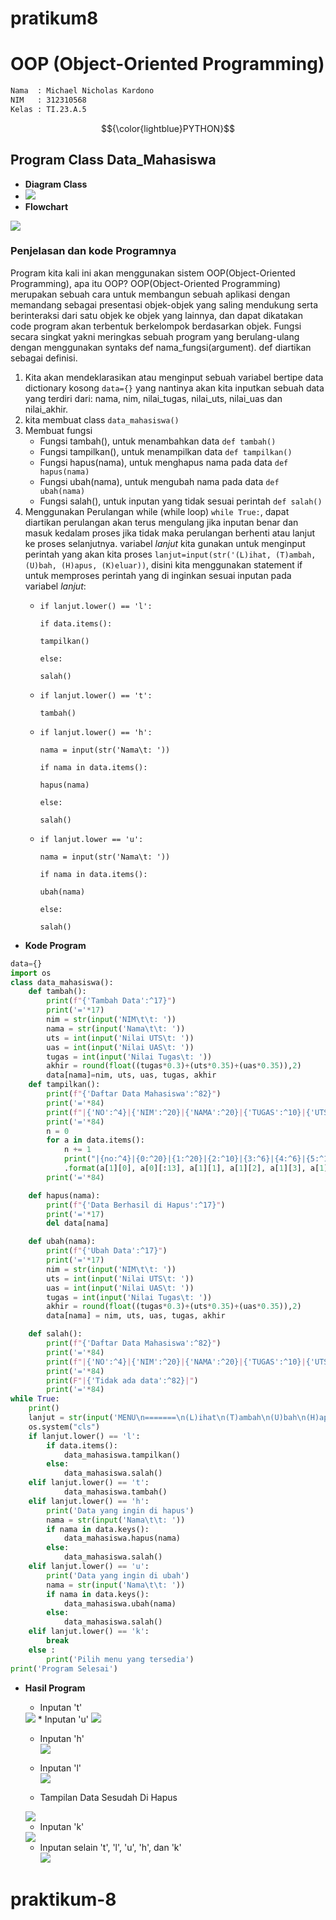 # pratikum8

# OOP (Object-Oriented Programming)
```diff
Nama  : Michael Nicholas Kardono
NIM   : 312310568
Kelas : TI.23.A.5
```
$${\color{lightblue}PYTHON}$$

## Program Class Data_Mahasiswa
* **Diagram Class**
* <img src="gambar/ss Diagram (2).png">
* **Flowchart**
<img src="gambar/ss flowchart.png">

### **Penjelasan dan kode Programnya**   
Program kita kali ini akan menggunakan sistem OOP(Object-Oriented Programming), apa itu OOP?
OOP(Object-Oriented Programming) merupakan sebuah cara untuk membangun sebuah aplikasi dengan memandang sebagai presentasi objek-objek yang saling mendukung serta berinteraksi dari satu objek ke objek yang lainnya, dan dapat dikatakan code program akan terbentuk berkelompok berdasarkan objek. 
Fungsi secara singkat yakni meringkas sebuah program yang berulang-ulang dengan menggunakan syntaks def nama_fungsi(argument). def diartikan sebagai definisi.
1. Kita akan mendeklarasikan atau menginput sebuah variabel bertipe data dictionary kosong `data={}` yang nantinya akan kita inputkan sebuah data yang terdiri dari: nama, nim, nilai_tugas, nilai_uts, nilai_uas dan nilai_akhir.
2. kita membuat class ``data_mahasiswa()``
3. Membuat fungsi
    * Fungsi tambah(), untuk menambahkan data `def tambah()`
    * Fungsi tampilkan(), untuk menampilkan data `def tampilkan()`
    * Fungsi hapus(nama), untuk menghapus nama pada data `def hapus(nama)`
    * Fungsi ubah(nama), untuk mengubah nama pada data `def ubah(nama)`
    * Fungsi salah(), untuk inputan yang tidak sesuai perintah `def salah()`
4. Menggunakan Perulangan while (while loop)
`while True:`, dapat diartikan perulangan akan terus mengulang jika inputan benar dan masuk kedalam proses jika tidak maka perulangan berhenti atau lanjut ke proses selanjutnya. 
variabel *lanjut* kita gunakan untuk menginput perintah yang akan kita proses `lanjut=input(str('(L)ihat, (T)ambah, (U)bah, (H)apus, (K)eluar))`, disini kita menggunakan statement if untuk memproses perintah yang di inginkan sesuai inputan pada variabel *lanjut*:
    * `if lanjut.lower() == 'l':`

        `if data.items():`

        `tampilkan()`

        `else:`

        `salah()`

    * `if lanjut.lower() == 't':`

        `tambah()`

    * `if lanjut.lower() == 'h':`

        `nama = input(str('Nama\t: '))`

        `if nama in data.items():`

        `hapus(nama)`

        `else:`

        `salah()`

    * `if lanjut.lower == 'u':`

        `nama = input(str('Nama\t: '))`

        `if nama in data.items():`

        `ubah(nama)`

        `else:`

        `salah()`
* **Kode Program**  
```python 
data={} 
import os
class data_mahasiswa():
    def tambah():
        print(f"{'Tambah Data':^17}")
        print('='*17)
        nim = str(input('NIM\t\t: '))
        nama = str(input('Nama\t\t: '))
        uts = int(input('Nilai UTS\t: '))
        uas = int(input('Nilai UAS\t: '))
        tugas = int(input('Nilai Tugas\t: '))
        akhir = round(float((tugas*0.3)+(uts*0.35)+(uas*0.35)),2)
        data[nama]=nim, uts, uas, tugas, akhir
    def tampilkan():
        print(f"{'Daftar Data Mahasiswa':^82}")
        print('='*84)
        print(f"|{'NO':^4}|{'NIM':^20}|{'NAMA':^20}|{'TUGAS':^10}|{'UTS':^6}|{'UAS':^6}|{'AKHIR':^10}|")
        print('='*84)
        n = 0
        for a in data.items():
            n += 1
            print("|{no:^4}|{0:^20}|{1:^20}|{2:^10}|{3:^6}|{4:^6}|{5:^10}|"
            .format(a[1][0], a[0][:13], a[1][1], a[1][2], a[1][3], a[1][4], no = n))
        print('='*84)

    def hapus(nama):
        print(f"{'Data Berhasil di Hapus':^17}")
        print('='*17)
        del data[nama]

    def ubah(nama):
        print(f"{'Ubah Data':^17}")
        print('='*17)
        nim = str(input('NIM\t\t: ')) 
        uts = int(input('Nilai UTS\t: '))
        uas = int(input('Nilai UAS\t: '))
        tugas = int(input('Nilai Tugas\t: '))
        akhir = round(float((tugas*0.3)+(uts*0.35)+(uas*0.35)),2)
        data[nama] = nim, uts, uas, tugas, akhir

    def salah():
        print(f"{'Daftar Data Mahasiswa':^82}")
        print('='*84)
        print(f"|{'NO':^4}|{'NIM':^20}|{'NAMA':^20}|{'TUGAS':^10}|{'UTS':^6}|{'UAS':^6}|{'AKHIR':^10}|")
        print('='*84)
        print(F"|{'Tidak ada data':^82}|")
        print('='*84)
while True:
    print()
    lanjut = str(input('MENU\n=======\n(L)ihat\n(T)ambah\n(U)bah\n(H)apus\n(K)eluar\n=======\nPilihan : '))
    os.system("cls")
    if lanjut.lower() == 'l':
        if data.items():
            data_mahasiswa.tampilkan()
        else:
            data_mahasiswa.salah()
    elif lanjut.lower() == 't':
            data_mahasiswa.tambah()
    elif lanjut.lower() == 'h':
        print('Data yang ingin di hapus')
        nama = str(input('Nama\t\t: '))
        if nama in data.keys():
            data_mahasiswa.hapus(nama)
        else:
            data_mahasiswa.salah()
    elif lanjut.lower() == 'u':
        print('Data yang ingin di ubah')
        nama = str(input('Nama\t\t: '))
        if nama in data.keys():
            data_mahasiswa.ubah(nama)
        else:
            data_mahasiswa.salah()
    elif lanjut.lower() == 'k':
        break
    else :
        print('Pilih menu yang tersedia')
print('Program Selesai') 
```
* **Hasil Program**
    * Inputan 't'   
  <img src="gambar/ss 1.png">
    * Inputan 'u'   
      <img src="gambar/ss 2.png">

    * Inputan 'h'   
      <img src="gambar/ss 3.png">

    * Inputan 'l'   
      <img src="gambar/ss 4.png">

    * Tampilan Data Sesudah Di Hapus

     <img src="gambar/ss 5.png">

    * Inputan 'k'   
  <img src="Gambar/tampilanakhir.png">

    * Inputan selain 't', 'l', 'u', 'h', dan 'k'    
      <img src="Gambar/menu.png">


# praktikum-8
